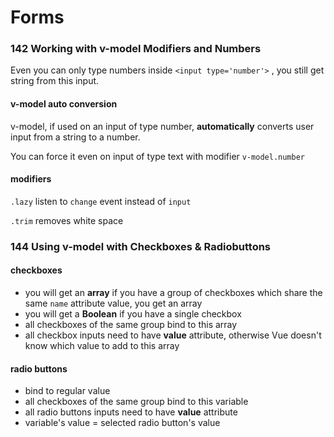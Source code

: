# Forms

### 142 Working with v-model Modifiers and Numbers

Even you can only type numbers inside `<input type='number'>` , you still get string from this input.

#### v-model auto conversion

v-model, if used on an input of type number, **automatically** converts user input from a string to a number.

You can force it even on input of type text with modifier `v-model.number`

#### modifiers

`.lazy` listen to `change` event instead of `input`

`.trim` removes white space

### 144 Using v-model with Checkboxes & Radiobuttons

#### checkboxes

- you will get an **array** if you have a group of checkboxes which share the same `name` attribute value, you get an array
- you will get a **Boolean** if you have a single checkbox
- all checkboxes of the same group bind to this array
- all checkbox inputs need to have **value** attribute, otherwise Vue doesn't know which value to add to this array

#### radio buttons

- bind to regular value
- all checkboxes of the same group bind to this variable
- all radio buttons inputs need to have **value** attribute
- variable's value = selected radio button's value
